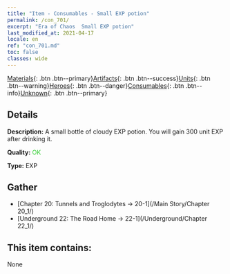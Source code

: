 ```yaml
---
title: "Item - Consumables - Small EXP potion"
permalink: /con_701/
excerpt: "Era of Chaos  Small EXP potion"
last_modified_at: 2021-04-17
locale: en
ref: "con_701.md"
toc: false
classes: wide
---
```

 [Materials](/Items/){: .btn .btn--primary}[Artifacts](/Items/Artifacts/){: .btn .btn--success}[Units](/Items/Units/){: .btn .btn--warning}[Heroes](/Items/Heroes/){: .btn .btn--danger}[Consumables](/Items/Consumables/){: .btn .btn--info}[Unknown](/Items/Unknown/){: .btn .btn--primary}

## Details
 **Description:** A small bottle of cloudy EXP potion. You will gain 300 unit EXP after drinking it.

 **Quality:** <span style="color: #32CD32">OK</span>

 **Type:** EXP

## Gather

*    [Chapter 20: Tunnels and Troglodytes -> 20-1](/Main Story/Chapter 20_1/) 
*    [Underground 22: The Road Home -> 22-1](/Underground/Chapter 22_1/) 

## This item contains:

  None

